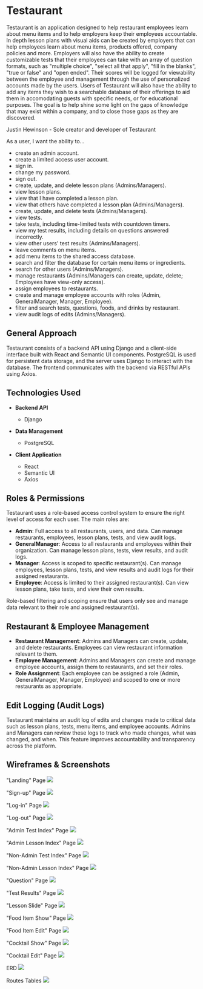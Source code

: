 # Testaurant

Testaurant is an application designed to help restaurant employees learn about menu items and to help employers keep their employees accountable.
In depth lesson plans with visual aids can be created by employers that can help employees learn about menu items, products offered, company policies and more. Employers will also have the ability to create customizable tests that their employees can take with an array of question formats, such as "multiple choice", "select all that apply", "fill in the blanks", "true or false" and "open ended". Their scores will be logged for viewability between the employee and management through the use of personalized accounts made by the users. Users of Testaurant will also have the ability to add any items they wish to a searchable database of their offerings to aid them in accomodating guests with specific needs, or for educational purposes. The goal is to help shine some light on the gaps of knowledge that may exist within a company, and to close those gaps as they are discovered.

Justin Hewinson - Sole creator and developer of Testaurant


As a user, I want the ability to...

  - create an admin account.
  - create a limited access user account.
  - sign in.
  - change my password.
  - sign out.
  - create, update, and delete lesson plans (Admins/Managers).
  - view lesson plans.
  - view that I have completed a lesson plan.
  - view that others have completed a lesson plan (Admins/Managers).
  - create, update, and delete tests (Admins/Managers).
  - view tests.
  - take tests, including time-limited tests with countdown timers.
  - view my test results, including details on questions answered incorrectly.
  - view other users' test results (Admins/Managers).
  - leave comments on menu items.
  - add menu items to the shared access database.
  - search and filter the database for certain menu items or ingredients.
  - search for other users (Admins/Managers).
  - manage restaurants (Admins/Managers can create, update, delete; Employees have view-only access).
  - assign employees to restaurants.
  - create and manage employee accounts with roles (Admin, GeneralManager, Manager, Employee).
  - filter and search tests, questions, foods, and drinks by restaurant.
  - view audit logs of edits (Admins/Managers).


## General Approach

Testaurant consists of a backend API using Django and a client-side interface built with React and Semantic UI components. PostgreSQL is used for persistent data storage, and the server uses Django to interact with the database. The frontend communicates with the backend via RESTful APIs using Axios.

## Technologies Used
- **Backend API**
    - Django

- **Data Management**
    - PostgreSQL

- **Client Application**
    - React
    - Semantic UI
    - Axios
## Roles & Permissions

Testaurant uses a role-based access control system to ensure the right level of access for each user. The main roles are:

- **Admin**: Full access to all restaurants, users, and data. Can manage restaurants, employees, lesson plans, tests, and view audit logs.
- **GeneralManager**: Access to all restaurants and employees within their organization. Can manage lesson plans, tests, view results, and audit logs.
- **Manager**: Access is scoped to specific restaurant(s). Can manage employees, lesson plans, tests, and view results and audit logs for their assigned restaurants.
- **Employee**: Access is limited to their assigned restaurant(s). Can view lesson plans, take tests, and view their own results.

Role-based filtering and scoping ensure that users only see and manage data relevant to their role and assigned restaurant(s).

## Restaurant & Employee Management

- **Restaurant Management**: Admins and Managers can create, update, and delete restaurants. Employees can view restaurant information relevant to them.
- **Employee Management**: Admins and Managers can create and manage employee accounts, assign them to restaurants, and set their roles.
- **Role Assignment**: Each employee can be assigned a role (Admin, GeneralManager, Manager, Employee) and scoped to one or more restaurants as appropriate.

## Edit Logging (Audit Logs)

Testaurant maintains an audit log of edits and changes made to critical data such as lesson plans, tests, menu items, and employee accounts. Admins and Managers can review these logs to track who made changes, what was changed, and when. This feature improves accountability and transparency across the platform.
    

## Wireframes & Screenshots

 "Landing" Page
    ![](/testuarant_wireframes/Testuraunt-Landing.drawio.png)

 "Sign-up" Page
    ![](/testuarant_wireframes/Testuraunt-Sign%20up.drawio.png)

"Log-in" Page
    ![](/testuarant_wireframes/Testuraunt-Log%20in.drawio.png) 

"Log-out" Page
    ![](/testuarant_wireframes/Testuraunt-Log%20out.drawio.png)

"Admin Test Index" Page
    ![](/testuarant_wireframes/Testuraunt-Admin%20Test%20Index.drawio.png)

"Admin Lesson Index" Page
    ![](/testuarant_wireframes/Testuraunt-Admin%20Lesson%20Index.drawio%20(1).png)

"Non-Admin Test Index" Page
    ![](/testuarant_wireframes/Testuraunt-Test%20Index.drawio.png)    

"Non-Admin Lesson Index" Page
    ![](/testuarant_wireframes/Testuraunt-Lesson%20Index.drawio.png)

"Question" Page
    ![](/testuarant_wireframes/Testuraunt-Test%20Question%20Example.drawio.png)

"Test Results" Page
    ![](/testuarant_wireframes/Testuraunt-Test%20Results.drawio.png)

"Lesson Slide" Page
    ![](/testuarant_wireframes/Testuraunt-Lesson%20Example.drawio.png)

"Food Item Show" Page
    ![](/testuarant_wireframes/Testuraunt-Food%20Item%20Show.drawio.png)

"Food Item Edit" Page
    ![](/testuarant_wireframes/Testuraunt-Food%20Items%20Edit.drawio.png)

"Cocktail Show" Page
    ![](/testuarant_wireframes/Testuraunt-Cocktails%20Show.drawio.png)

"Cocktail Edit" Page
    ![](/testuarant_wireframes/Testuraunt-Cocktails%20Edit.drawio.png)

ERD
    ![](/testuarant_wireframes/Testuraunt-ERD.drawio.png)

Routes Tables
    ![](/testuarant_wireframes/Testuraunt-Routes%20Tables.drawio%20(3).png)
